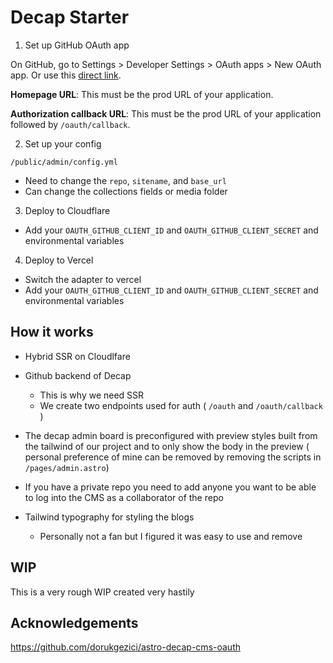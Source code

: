 # Decap Starter

1. Set up GitHub OAuth app

On GitHub, go to Settings > Developer Settings > OAuth apps > New OAuth app. Or use this [direct link](https://github.com/settings/applications/new).

**Homepage URL**: This must be the prod URL of your application.

**Authorization callback URL**: This must be the prod URL of your application followed by `/oauth/callback`.

2. Set up your config

`/public/admin/config.yml`

- Need to change the `repo`, `sitename`, and `base_url`
- Can change the collections fields or media folder

3. Deploy to Cloudflare

- Add your `OAUTH_GITHUB_CLIENT_ID` and `OAUTH_GITHUB_CLIENT_SECRET` and environmental variables

4. Deploy to Vercel

- Switch the adapter to vercel
- Add your `OAUTH_GITHUB_CLIENT_ID` and `OAUTH_GITHUB_CLIENT_SECRET` and environmental variables

## How it works

- Hybrid SSR on Cloudlfare
- Github backend of Decap

  - This is why we need SSR
  - We create two endpoints used for auth ( `/oauth` and `/oauth/callback` )
- The decap admin board is preconfigured with preview styles built from the tailwind of our project and to only show the body in the preview ( personal preference of mine can be removed by removing the scripts in `/pages/admin.astro`)
- If you have a private repo you need to add anyone you want to be able to log into the CMS as a collaborator of the repo
- Tailwind typography for styling the blogs
  - Personally not a fan but I figured it was easy to use and remove

## WIP

This is a very rough WIP created very hastily

## Acknowledgements

https://github.com/dorukgezici/astro-decap-cms-oauth
